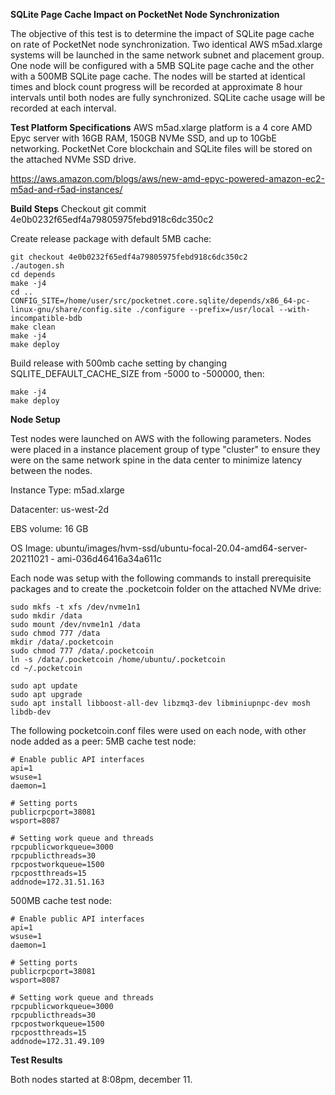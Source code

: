 **SQLite Page Cache Impact on PocketNet Node Synchronization**

The objective of this test is to determine the impact of SQLite page cache on rate of PocketNet node synchronization.  Two identical AWS m5ad.xlarge systems will be launched in the same network subnet and placement group.  One node will be configured with a 5MB SQLite page cache and the other with a 500MB SQLite page cache.  The nodes will be started at identical times and block count progress will be recorded at approximate 8 hour intervals until both nodes are fully synchronized.  SQLite cache usage will be recorded at each interval.

**Test Platform Specifications**
AWS m5ad.xlarge platform is a 4 core AMD Epyc server with 16GB RAM, 150GB NVMe SSD, and up to 10GbE networking.  PocketNet Core blockchain and SQLite files will be stored on the attached NVMe SSD drive.

https://aws.amazon.com/blogs/aws/new-amd-epyc-powered-amazon-ec2-m5ad-and-r5ad-instances/

**Build Steps**
Checkout git commit 4e0b0232f65edf4a79805975febd918c6dc350c2 

Create release package with default 5MB cache:
```
git checkout 4e0b0232f65edf4a79805975febd918c6dc350c2
./autogen.sh
cd depends
make -j4
cd ..
CONFIG_SITE=/home/user/src/pocketnet.core.sqlite/depends/x86_64-pc-linux-gnu/share/config.site ./configure --prefix=/usr/local --with-incompatible-bdb
make clean
make -j4
make deploy
```
Build release with 500mb cache setting by changing SQLITE_DEFAULT_CACHE_SIZE from -5000 to -500000, then:
```
make -j4
make deploy
```


**Node Setup**

Test nodes were launched on AWS with the following parameters.  Nodes were placed in a instance placement group of type "cluster" to ensure they were on the same network spine in the data center to minimize latency between the nodes. 

Instance Type: m5ad.xlarge

Datacenter: us-west-2d

EBS volume: 16 GB

OS Image: ubuntu/images/hvm-ssd/ubuntu-focal-20.04-amd64-server-20211021 - ami-036d46416a34a611c

Each node was setup with the following commands to install prerequisite packages and to create the .pocketcoin folder on the attached NVMe drive:

```
sudo mkfs -t xfs /dev/nvme1n1
sudo mkdir /data
sudo mount /dev/nvme1n1 /data
sudo chmod 777 /data
mkdir /data/.pocketcoin
sudo chmod 777 /data/.pocketcoin
ln -s /data/.pocketcoin /home/ubuntu/.pocketcoin
cd ~/.pocketcoin

sudo apt update
sudo apt upgrade
sudo apt install libboost-all-dev libzmq3-dev libminiupnpc-dev mosh libdb-dev
```
The following pocketcoin.conf files were used on each node, with other node added as a peer:
5MB cache test node:
```
# Enable public API interfaces
api=1
wsuse=1
daemon=1

# Setting ports
publicrpcport=38081
wsport=8087

# Setting work queue and threads
rpcpublicworkqueue=3000
rpcpublicthreads=30
rpcpostworkqueue=1500
rpcpostthreads=15
addnode=172.31.51.163
```
500MB cache test node:
```
# Enable public API interfaces
api=1
wsuse=1
daemon=1

# Setting ports
publicrpcport=38081
wsport=8087

# Setting work queue and threads
rpcpublicworkqueue=3000
rpcpublicthreads=30
rpcpostworkqueue=1500
rpcpostthreads=15
addnode=172.31.49.109
```

**Test Results**

Both nodes started at 8:08pm, december 11.



